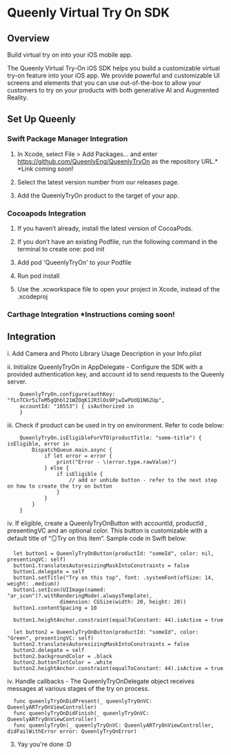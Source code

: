 # Queenly Virtual Try On SDK

## Overview
Build virtual try on into your iOS mobile app.

The Queenly Virtual Try-On iOS SDK helps you build a customizable virtual try-on feature into your iOS app. We provide powerful and customizable UI screens and elements that you can use out-of-the-box to allow your customers to try on your products with both generative AI and Augmented Reality.

## Set Up Queenly

### Swift Package Manager Integration

1. In Xcode, select File > Add Packages… and enter https://github.com/QueenlyEng/QueenlyTryOn as the repository URL.* *Link coming soon!

2. Select the latest version number from our releases page.

3. Add the QueenlyTryOn product to the target of your app.

### Cocoapods Integration

1. If you haven’t already, install the latest version of CocoaPods.

2. If you don’t have an existing Podfile, run the following command in the terminal to create one: pod init

3. Add pod 'QueenlyTryOn' to your Podfile

4. Run pod install

5. Use the .xcworkspace file to open your project in Xcode, instead of the .xcodeproj

### Carthage Integration *Instructions coming soon!

## Integration

i. Add Camera and Photo Library Usage Description in your Info.plist 

ii. Initialize QueenlyTryOn in AppDelegate - Configure the SDK with a provided authentication key, and account id to send requests to the Queenly server.  
```
    QueenlyTryOn.configure(authKey: "fLnTCkr5iTeM5gQhbl21WZOqK1JR3lOs9PjwIwPUdQ1N62Up",
    accountId: "16553") { isAuthorized in
    }
```

iii. Check if product can be used in try on environment. Refer to code below:
```
    QueenlyTryOn.isEligibleForVTO(productTitle: "some-title") { isEligible, error in
        DispatchQueue.main.async {
            if let error = error {
                print("Error - \(error.type.rawValue)")
            } else {
                if isEligible {
                    // add or unhide button - refer to the next step on how to create the try on button
                }
            }
        }
    }
```

iv. If eligible, create a QueenlyTryOnButton with accountId, productId , presentingVC and an optional color. This button is customizable with a default title of “🪞Try on this item”. Sample code in Swift below:
```
  let button1 = QueenlyTryOnButton(productId: "someId", color: nil, presentingVC: self)
  button1.translatesAutoresizingMaskIntoConstraints = false
  button1.delegate = self
  button1.setTitle("Try on this top", font: .systemFont(ofSize: 14, weight: .medium))
  button1.setIcon(UIImage(named: "ar_icon")?.withRenderingMode(.alwaysTemplate),
                 dimension: CGSize(width: 20, height: 20))
  button1.contentSpacing = 10

  button1.heightAnchor.constraint(equalToConstant: 44).isActive = true

  let button2 = QueenlyTryOnButton(productId: "someId", color: "Green", presentingVC: self)
  button2.translatesAutoresizingMaskIntoConstraints = false
  button2.delegate = self
  button2.backgroundColor = .black
  button2.buttonTintColor = .white
  button2.heightAnchor.constraint(equalToConstant: 44).isActive = true
```

iv. Handle callbacks - The QueenlyTryOnDelegate object receives messages at various stages of the try on process.

```
  func queenlyTryOnDidPresent(_ queenlyTryOnVC: QueenlyARTryOnViewController)
  func queenlyTryOnDidFinish(_ queenlyTryOnVC: QueenlyARTryOnViewController)
  func queenlyTryOn(_ queenlyTryOnVC: QueenlyARTryOnViewController, didFailWithError error: QueenlyTryOnError)
```

3. Yay you're done :D

